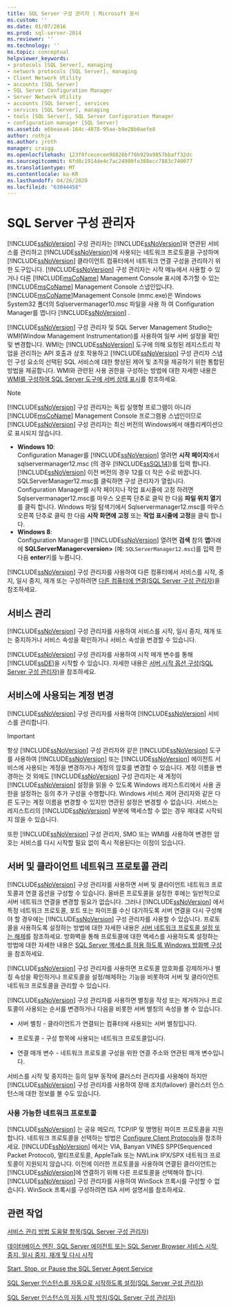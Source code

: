 ```yaml
---
title: SQL Server 구성 관리자 | Microsoft 문서
ms.custom: ''
ms.date: 01/07/2016
ms.prod: sql-server-2014
ms.reviewer: ''
ms.technology: ''
ms.topic: conceptual
helpviewer_keywords:
- protocols [SQL Server], managing
- network protocols [SQL Server], managing
- Client Network Utility
- accounts [SQL Server]
- SQL Server Configuration Manager
- Server Network Utility
- accounts [SQL Server], services
- services [SQL Server], managing
- tools [SQL Server], SQL Server Configuration Manager
- configuration manager [SQL Server]
ms.assetid: e6beaea4-164c-4078-95ae-b9e28b0aefe8
author: rothja
ms.author: jroth
manager: craigg
ms.openlocfilehash: 123f0fcececee98826bf70b929a9857bbaff32dc
ms.sourcegitcommit: 6fd8c1914de4c7ac24900fe388ecc7883c740077
ms.translationtype: MT
ms.contentlocale: ko-KR
ms.lasthandoff: 04/26/2020
ms.locfileid: "63044458"
---
```

# <a name="sql-server-configuration-manager"></a>SQL Server 구성 관리자
  [!INCLUDE[ssNoVersion](../includes/ssnoversion-md.md)] 구성 관리자는 [!INCLUDE[ssNoVersion](../includes/ssnoversion-md.md)]와 연관된 서비스를 관리하고 [!INCLUDE[ssNoVersion](../includes/ssnoversion-md.md)]에 사용되는 네트워크 프로토콜을 구성하며 [!INCLUDE[ssNoVersion](../includes/ssnoversion-md.md)] 클라이언트 컴퓨터에서 네트워크 연결 구성을 관리하기 위한 도구입니다. [!INCLUDE[ssNoVersion](../includes/ssnoversion-md.md)] 구성 관리자는 시작 메뉴에서 사용할 수 있거나 다른 [!INCLUDE[msCoName](../includes/msconame-md.md)] Management Console 표시에 추가할 수 있는 [!INCLUDE[msCoName](../includes/msconame-md.md)] Management Console 스냅인입니다. [!INCLUDE[msCoName](../includes/msconame-md.md)]Management Console (mmc.exe)은 Windows System32 폴더의 Sqlservermanager10.msc 파일을 사용 하 여 Configuration Manager를 엽니다 [!INCLUDE[ssNoVersion](../includes/ssnoversion-md.md)] .  
  
 [!INCLUDE[ssNoVersion](../includes/ssnoversion-md.md)] 구성 관리자 및 SQL Server Management Studio는 WMI(Window Management Instrumentation)를 사용하여 일부 서버 설정을 확인 및 변경합니다. WMI는 [!INCLUDE[ssNoVersion](../includes/ssnoversion-md.md)] 도구에 의해 요청된 레지스트리 작업을 관리하는 API 호출과 상호 작용하고 [!INCLUDE[ssNoVersion](../includes/ssnoversion-md.md)] 구성 관리자 스냅인 구성 요소의 선택된 SQL 서비스에 대한 향상된 제어 및 조작을 제공하기 위한 통합된 방법을 제공합니다. WMI와 관련된 사용 권한을 구성하는 방법에 대한 자세한 내용은 [WMI를 구성하여 SQL Server 도구에 서버 상태 표시](../ssms/configure-wmi-to-show-server-status-in-sql-server-tools.md)를 참조하세요.  
  
> [!NOTE]
>  [!INCLUDE[ssNoVersion](../includes/ssnoversion-md.md)] 구성 관리자는 독립 실행형 프로그램이 아니라 [!INCLUDE[msCoName](../includes/msconame-md.md)] Management Console 프로그램용 스냅인이므로 [!INCLUDE[ssNoVersion](../includes/ssnoversion-md.md)] 구성 관리자는 최신 버전의 Windows에서 애플리케이션으로 표시되지 않습니다.  
> 
>  -   **Windows 10**:  
>          Configuration Manager를 [!INCLUDE[ssNoVersion](../includes/ssnoversion-md.md)] 열려면 **시작 페이지**에서 sqlservermanager12.msc (의 경우 [!INCLUDE[ssSQL14](../includes/sssql14-md.md)])를 입력 합니다. [!INCLUDE[ssNoVersion](../includes/ssnoversion-md.md)] 이전 버전의 경우 12를 더 작은 수로 바꿉니다. SQLServerManager12.msc를 클릭하면 구성 관리자가 열립니다. Configuration Manager를 시작 페이지나 작업 표시줄에 고정 하려면 Sqlservermanager12.msc를 마우스 오른쪽 단추로 클릭 한 다음 **파일 위치 열기**를 클릭 합니다. Windows 파일 탐색기에서 Sqlservermanager12.msc를 마우스 오른쪽 단추로 클릭 한 다음 **시작 화면에 고정** 또는 **작업 표시줄에 고정**을 클릭 합니다.  
> -   **Windows 8**:  
>          Configuration Manager를 [!INCLUDE[ssNoVersion](../includes/ssnoversion-md.md)] 열려면 **검색** 참의 **앱**아래에 **SQLServerManager\<version>** (예: `SQLServerManager12.msc`)를 입력 한 다음 **enter**키를 누릅니다.  
  
 [!INCLUDE[ssNoVersion](../includes/ssnoversion-md.md)] 구성 관리자를 사용하여 다른 컴퓨터에서 서비스를 시작, 중지, 일시 중지, 재개 또는 구성하려면 [다른 컴퓨터에 연결&#40;SQL Server 구성 관리자&#41;](../database-engine/configure-windows/scm-services-connect-to-another-computer.md)을 참조하세요.  
  
## <a name="managing-services"></a>서비스 관리  
 [!INCLUDE[ssNoVersion](../includes/ssnoversion-md.md)] 구성 관리자를 사용하여 서비스를 시작, 일시 중지, 재개 또는 중지하거나 서비스 속성을 확인하거나 서비스 속성을 변경할 수 있습니다.  
  
 [!INCLUDE[ssNoVersion](../includes/ssnoversion-md.md)] 구성 관리자를 사용하여 시작 매개 변수를 통해 [!INCLUDE[ssDE](../includes/ssde-md.md)]을 시작할 수 있습니다.  자세한 내용은 [서버 시작 옵션 구성&#40;SQL Server 구성 관리자&#41;](../database-engine/configure-windows/scm-services-configure-server-startup-options.md)을 참조하세요.  
  
## <a name="changing-the-accounts-used-by-the-services"></a>서비스에 사용되는 계정 변경  
 [!INCLUDE[ssNoVersion](../includes/ssnoversion-md.md)] 구성 관리자를 사용하여 [!INCLUDE[ssNoVersion](../includes/ssnoversion-md.md)] 서비스를 관리합니다.  
  
> [!IMPORTANT]  
>  항상 [!INCLUDE[ssNoVersion](../includes/ssnoversion-md.md)] 구성 관리자와 같은 [!INCLUDE[ssNoVersion](../includes/ssnoversion-md.md)] 도구를 사용하여 [!INCLUDE[ssNoVersion](../includes/ssnoversion-md.md)] 또는 [!INCLUDE[ssNoVersion](../includes/ssnoversion-md.md)] 에이전트 서비스에 사용되는 계정을 변경하거나 계정의 암호를 변경할 수 있습니다. 계정 이름을 변경하는 것 외에도 [!INCLUDE[ssNoVersion](../includes/ssnoversion-md.md)] 구성 관리자는 새 계정이 [!INCLUDE[ssNoVersion](../includes/ssnoversion-md.md)] 설정을 읽을 수 있도록 Windows 레지스트리에서 사용 권한을 설정하는 등의 추가 구성을 수행합니다. Windows 서비스 제어 관리자와 같은 다른 도구는 계정 이름을 변경할 수 있지만 연관된 설정은 변경할 수 없습니다. 서비스는 레지스트리의 [!INCLUDE[ssNoVersion](../includes/ssnoversion-md.md)] 부분에 액세스할 수 없는 경우 제대로 시작되지 않을 수 있습니다.  
  
 또한 [!INCLUDE[ssNoVersion](../includes/ssnoversion-md.md)] 구성 관리자, SMO 또는 WMI를 사용하여 변경한 암호는 서비스를 다시 시작할 필요 없이 즉시 적용된다는 이점이 있습니다.  
  
## <a name="manage-server--client-network-protocols"></a>서버 및 클라이언트 네트워크 프로토콜 관리  
 [!INCLUDE[ssNoVersion](../includes/ssnoversion-md.md)] 구성 관리자를 사용하면 서버 및 클라이언트 네트워크 프로토콜과 연결 옵션을 구성할 수 있습니다. 올바른 프로토콜을 설정한 후에는 일반적으로 서버 네트워크 연결을 변경할 필요가 없습니다. 그러나 [!INCLUDE[ssNoVersion](../includes/ssnoversion-md.md)] 에서 특정 네트워크 프로토콜, 포트 또는 파이프를 수신 대기하도록 서버 연결을 다시 구성해야 할 경우에는 [!INCLUDE[ssNoVersion](../includes/ssnoversion-md.md)] 구성 관리자를 사용할 수 있습니다. 프로토콜을 사용하도록 설정하는 방법에 대한 자세한 내용은 [서버 네트워크 프로토콜 설정 또는 해제](../database-engine/configure-windows/enable-or-disable-a-server-network-protocol.md)를 참조하세요. 방화벽을 통해 프로토콜에 대한 액세스를 사용하도록 설정하는 방법에 대한 자세한 내용은 [SQL Server 액세스를 허용 하도록 Windows 방화벽 구성](../sql-server/install/configure-the-windows-firewall-to-allow-sql-server-access.md)을 참조하세요.  
  
 [!INCLUDE[ssNoVersion](../includes/ssnoversion-md.md)] 구성 관리자를 사용하면 프로토콜 암호화를 강제하거나 별칭 속성을 확인하거나 프로토콜을 설정/해제하는 기능을 비롯하여 서버 및 클라이언트 네트워크 프로토콜을 관리할 수 있습니다.  
  
 [!INCLUDE[ssNoVersion](../includes/ssnoversion-md.md)] 구성 관리자를 사용하면 별칭을 작성 또는 제거하거나 프로토콜이 사용되는 순서를 변경하거나 다음을 비롯한 서버 별칭의 속성을 볼 수 있습니다.  
  
-   서버 별칭 - 클라이언트가 연결되는 컴퓨터에 사용되는 서버 별칭입니다.  
  
-   프로토콜 - 구성 항목에 사용되는 네트워크 프로토콜입니다.  
  
-   연결 매개 변수 - 네트워크 프로토콜 구성을 위한 연결 주소와 연관된 매개 변수입니다.  
  
 서비스를 시작 및 중지하는 등의 일부 동작에 클러스터 관리자를 사용해야 하지만 [!INCLUDE[ssNoVersion](../includes/ssnoversion-md.md)] 구성 관리자를 사용하여 장애 조치(failover) 클러스터 인스턴스에 대한 정보를 볼 수도 있습니다.  
  
### <a name="available-network-protocols"></a>사용 가능한 네트워크 프로토콜  
 [!INCLUDE[ssNoVersion](../includes/ssnoversion-md.md)] 는 공유 메모리, TCP/IP 및 명명된 파이프 프로토콜을 지원합니다. 네트워크 프로토콜을 선택하는 방법은 [Configure Client Protocols](../database-engine/configure-windows/configure-client-protocols.md)을 참조하세요. [!INCLUDE[ssNoVersion](../includes/ssnoversion-md.md)] 에서는 VIA, Banyan VINES SPP(Sequenced Packet Protocol), 멀티프로토콜, AppleTalk 또는 NWLink IPX/SPX 네트워크 프로토콜이 지원되지 않습니다. 이전에 이러한 프로토콜을 사용하여 연결된 클라이언트는 [!INCLUDE[ssNoVersion](../includes/ssnoversion-md.md)]에 연결하기 위해 다른 프로토콜을 선택해야 합니다. [!INCLUDE[ssNoVersion](../includes/ssnoversion-md.md)] 구성 관리자를 사용하여 WinSock 프록시를 구성할 수 없습니다. WinSock 프록시를 구성하려면 ISA 서버 설명서를 참조하세요.  
  
## <a name="related-tasks"></a>관련 작업  
 [서비스 관리 방법 도움말 항목&#40;SQL Server 구성 관리자&#41;](../database-engine/managing-services-how-to-topics-sql-server-configuration-manager.md)  
  
 [데이터베이스 엔진, SQL Server 에이전트 또는 SQL Server Browser 서비스 시작, 중지, 일시 중지, 재개 및 다시 시작](../database-engine/configure-windows/start-stop-pause-resume-restart-sql-server-services.md)  
  
 [Start, Stop, or Pause the SQL Server Agent Service](../ssms/agent/start-stop-or-pause-the-sql-server-agent-service.md)  
  
 [SQL Server 인스턴스를 자동으로 시작하도록 설정&#40;SQL Server 구성 관리자&#41;](../database-engine/configure-windows/scm-services-set-an-instance-to-start-automatically.md)  
  
 [SQL Server 인스턴스의 자동 시작 방지&#40;SQL Server 구성 관리자&#41;](../database-engine/configure-windows/scm-services-prevent-automatic-startup-of-an-instance.md)  
  
  
